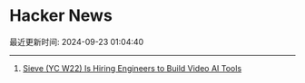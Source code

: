 # Hacker News

最近更新时间: 2024-09-23 01:04:40

--- 
1. [Sieve (YC W22) Is Hiring Engineers to Build Video AI Tools](https://www.sievedata.com/) 
